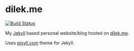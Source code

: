 # dilek.me

[![Build Status](https://travis-ci.org/hakandilek/dilek.me.svg?branch=master)](https://travis-ci.org/hakandilek/dilek.me)

My [Jekyll](http://jekyllrb.com) based personal website/blog hosted on [dilek.me](http://www.dilek.me).

Uses [pixyll.com](http://www.pixyll.com) theme for Jekyll.
